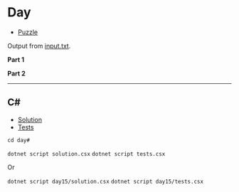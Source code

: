 # Day #

- [Puzzle](PUZZLE.md)

Output from [input.txt](input.txt).
<!-- Output from [input.txt](day15/input.txt). -->

**Part 1**

> 

**Part 2**

> 

---

## C#

- [Solution](solution.csx)
- [Tests](tests.csx)

`cd day#`

`dotnet script solution.csx`
`dotnet script tests.csx`

Or

`dotnet script day15/solution.csx`
`dotnet script day15/tests.csx`

